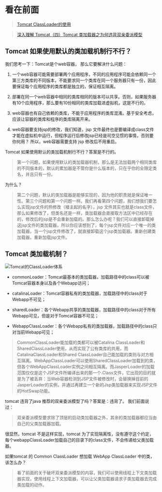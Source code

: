 看在前面
====

> <a href="https://blog.csdn.net/ikeel/article/details/83223096">Tomcat ClassLoader的使用</a>

> <a href="https://blog.csdn.net/qq_38182963/article/details/78660779">深入理解 Tomcat（四）Tomcat 类加载器之为何违背双亲委派模型</a>

Tomcat 如果使用默认的类加载机制行不行？
------

我们思考一下：Tomcat是个web容器， 那么它要解决什么问题：

1.  一个web容器可能需要部署两个应用程序，不同的应用程序可能会依赖同一个第三方类库的不同版本，不能要求同一个类库在同一个服务器只有一份，因此要保证每个应用程序的类库都是独立的，保证相互隔离。

2. 部署在同一个web容器中相同的类库相同的版本可以共享。否则，如果服务器有10个应用程序，那么要有10份相同的类库加载进虚拟机，这是不行的。

3. web容器也有自己依赖的类库，不能于应用程序的类库混淆。基于安全考虑，应该让容器的类库和程序的类库隔离开来。

4. web容器要支持jsp的修改，我们知道，jsp 文件最终也是要编译成class文件才能在虚拟机中运行，但程序运行后修改jsp已经是司空见惯的事情，否则要你何用？ 所以，web容器需要支持 jsp 修改后不用重启。

Tomcat 如果使用默认的类加载机制行不行？答案是不行的。

> 第一个问题，如果使用默认的类加载器机制，那么是无法加载两个相同类库的不同版本的，默认的累加器是不管你是什么版本的，只在乎你的全限定类名，并且只有一份。

为什么？

> 第二个问题，默认的类加载器是能够实现的，因为他的职责就是保证唯一性。第三个问题和第一个问题一样。我们再看第四个问题，我们想我们要怎么实现jsp文件的热修改（楼主起的名字），jsp 文件其实也就是class文件，那么如果修改了，但类名还是一样，类加载器会直接取方法区中已经存在的，修改后的jsp是不会重新加载的。那么怎么办呢？我们可以直接卸载掉这jsp文件的类加载器，所以你应该想到了，每个jsp文件对应一个唯一的类加载器，当一个jsp文件修改了，就直接卸载这个jsp类加载器。重新创建类加载器，重新加载jsp文件。

Tomcat 类加载机制？
------

![Tomcat的ClassLoader体系](https://github.com/DemoTransfer/Java-Guide/blob/master/java/web%20server/tomcat/picture/Tomcat%E6%9C%8D%E5%8A%A1%E5%99%A8%E7%9A%84%E7%B1%BB%E5%8A%A0%E8%BD%BD%E6%9E%B6%E6%9E%84.png)

* commonLoader：Tomcat最基本的类加载器，加载路径中的class可以被Tomcat容器本身以及各个Webapp访问；

* catalinaLoader：Tomcat容器私有的类加载器，加载路径中的class对于Webapp不可见；

* sharedLoader：各个Webapp共享的类加载器，加载路径中的class对于所有Webapp可见，但是对于Tomcat容器不可见；

* WebappClassLoader：各个Webapp私有的类加载器，加载路径中的class只对当前Webapp可见；

> CommonClassLoader能加载的类都可以被Catalina ClassLoader和SharedClassLoader使用，从而实现了公有类库的共用，而CatalinaClassLoader和Shared ClassLoader自己能加载的类则与对方相互隔离。WebAppClassLoader可以使用SharedClassLoader加载到的类，但各个WebAppClassLoader实例之间相互隔离。而JasperLoader的加载范围仅仅是这个JSP文件所编译出来的那一个.Class文件，它出现的目的就是为了被丢弃：当Web容器检测到JSP文件被修改时，会替换掉目前的JasperLoader的实例，并通过再建立一个新的Jsp类加载器来实现JSP文件的HotSwap功能。

tomcat 违背了java 推荐的双亲委派模型了吗？答案是：违背了。 我们前面说过：

> 双亲委派模型要求除了顶层的启动类加载器之外，其余的类加载器都应当由自己的父类加载器加载。

很显然，tomcat 不是这样实现，tomcat 为了实现隔离性，没有遵守这个约定，每个webappClassLoader加载自己的目录下的class文件，不会传递给父类加载器。

如果tomcat 的 Common ClassLoader 想加载 WebApp ClassLoader 中的类，该怎么办？

> 看了前面的关于破坏双亲委派模型的内容，我们可以使用线程上下文类加载器实现，使用线程上下文加载器，可以让父类加载器请求子类加载器去完成类加载的动作。

